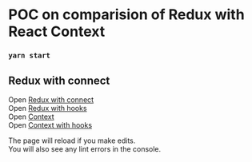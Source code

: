 # POC on comparision of Redux with React Context

### `yarn start`

## Redux with connect
Open [Redux with connect](http://localhost:3000/redux)\
Open [Redux with hooks](http://localhost:3000/redux-hooks)\
Open [Context](http://localhost:3000/context)\
Open [Context with hooks](http://localhost:3000/context-hooks)

The page will reload if you make edits.\
You will also see any lint errors in the console.

